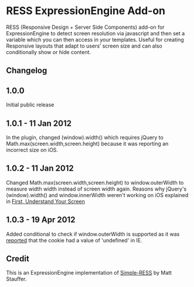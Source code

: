 # RESS ExpressionEngine Add-on

RESS (Responsive Design + Server Side Components) add-on for ExpressionEngine to detect screen resolution via javascript and then set a variable which you can then access in your templates. Useful for creating Responsive layouts that adapt to users’ screen size and can also conditionally show or hide content.

## Changelog

1.0.0
--------------------
Initial public release

1.0.1 - 11 Jan 2012
--------------------
In the plugin, changed (window).width() which requires jQuery to Math.max(screen.width,screen.height) because it was reporting an incorrect size on iOS.

1.0.2 - 11 Jan 2012
--------------------
Changed Math.max(screen.width,screen.height) to window.outerWidth to measure width width instead of screen width again. Reasons why jQuery's (window).width() and window.innerWidth weren't working on iOS explained in [First, Understand Your Screen](http://tripleodeon.com/2011/12/first-understand-your-screen/)

1.0.3 - 19 Apr 2012
--------------------
Added conditional to check if window.outerWidth is supported as it was [reported](http://www.johnfaulds.com.au/journal/responsive-layouts-with-expressionengine/#comment-420834555) that the cookie had a value of 'undefined' in IE.

## Credit

This is an ExpressionEngine implementation of [Simple-RESS](https://github.com/jiolasa/Simple-RESS) by Matt Stauffer.